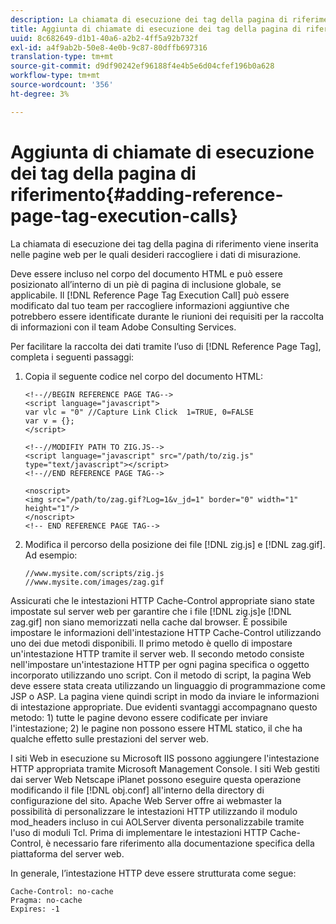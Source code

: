 ```yaml
---
description: La chiamata di esecuzione dei tag della pagina di riferimento viene inserita nelle pagine web per le quali desideri raccogliere i dati di misurazione.
title: Aggiunta di chiamate di esecuzione dei tag della pagina di riferimento
uuid: 8c682649-d1b1-40a6-a2b2-4ff5a92b732f
exl-id: a4f9ab2b-50e8-4e0b-9c87-80dffb697316
translation-type: tm+mt
source-git-commit: d9df90242ef96188f4e4b5e6d04cfef196b0a628
workflow-type: tm+mt
source-wordcount: '356'
ht-degree: 3%

---
```


# Aggiunta di chiamate di esecuzione dei tag della pagina di riferimento{#adding-reference-page-tag-execution-calls}

La chiamata di esecuzione dei tag della pagina di riferimento viene inserita nelle pagine web per le quali desideri raccogliere i dati di misurazione.

Deve essere incluso nel corpo del documento HTML e può essere posizionato all’interno di un piè di pagina di inclusione globale, se applicabile. Il [!DNL Reference Page Tag Execution Call] può essere modificato dal tuo team per raccogliere informazioni aggiuntive che potrebbero essere identificate durante le riunioni dei requisiti per la raccolta di informazioni con il team Adobe Consulting Services.

Per facilitare la raccolta dei dati tramite l’uso di [!DNL Reference Page Tag], completa i seguenti passaggi:

1. Copia il seguente codice nel corpo del documento HTML:

   ```
   <!--//BEGIN REFERENCE PAGE TAG--> 
   <script language="javascript"> 
   var vlc = "0" //Capture Link Click  1=TRUE, 0=FALSE 
   var v = {}; 
   </script> 
   
   <!--//MODIFIY PATH TO ZIG.JS--> 
   <script language="javascript" src="/path/to/zig.js" type="text/javascript"></script> 
   <!--//END REFERENCE PAGE TAG--> 
   
   <noscript> 
   <img src="/path/to/zag.gif?Log=1&v_jd=1" border="0" width="1" height="1"/> 
   </noscript> 
   <!-- END REFERENCE PAGE TAG-->
   ```

1. Modifica il percorso della posizione dei file [!DNL zig.js] e [!DNL zag.gif]. Ad esempio:

   ```
   //www.mysite.com/scripts/zig.js 
   //www.mysite.com/images/zag.gif 
   ```

Assicurati che le intestazioni HTTP Cache-Control appropriate siano state impostate sul server web per garantire che i file [!DNL zig.js]e [!DNL zag.gif] non siano memorizzati nella cache dal browser. È possibile impostare le informazioni dell&#39;intestazione HTTP Cache-Control utilizzando uno dei due metodi disponibili. Il primo metodo è quello di impostare un&#39;intestazione HTTP tramite il server web. Il secondo metodo consiste nell&#39;impostare un&#39;intestazione HTTP per ogni pagina specifica o oggetto incorporato utilizzando uno script. Con il metodo di script, la pagina Web deve essere stata creata utilizzando un linguaggio di programmazione come JSP o ASP. La pagina viene quindi script in modo da inviare le informazioni di intestazione appropriate. Due evidenti svantaggi accompagnano questo metodo: 1) tutte le pagine devono essere codificate per inviare l&#39;intestazione; 2) le pagine non possono essere HTML statico, il che ha qualche effetto sulle prestazioni del server web.

I siti Web in esecuzione su Microsoft IIS possono aggiungere l&#39;intestazione HTTP appropriata tramite Microsoft Management Console. I siti Web gestiti dai server Web Netscape iPlanet possono eseguire questa operazione modificando il file [!DNL obj.conf] all&#39;interno della directory di configurazione del sito. Apache Web Server offre ai webmaster la possibilità di personalizzare le intestazioni HTTP utilizzando il modulo mod_headers incluso in cui AOLServer diventa personalizzabile tramite l&#39;uso di moduli Tcl. Prima di implementare le intestazioni HTTP Cache-Control, è necessario fare riferimento alla documentazione specifica della piattaforma del server web.

In generale, l’intestazione HTTP deve essere strutturata come segue:

```
Cache-Control: no-cache 
Pragma: no-cache 
Expires: -1
```
